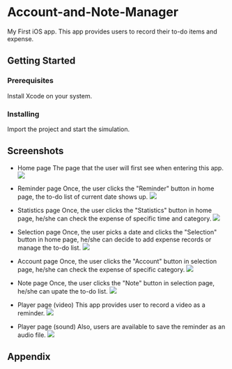 # Account-and-Note-Manager
My First iOS app. 
This app provides users to record their to-do items and expense.

## Getting Started

### Prerequisites

Install Xcode on your system.

### Installing

Import the project and start the simulation.

## Screenshots
- Home page
The page that the user will first see when entering this app.
![](img/home-page.png)

- Reminder page
Once, the user clicks the "Reminder" button in home page, the to-do list of current date shows up.
![](img/reminder-page.png)

- Statistics page
Once, the user clicks the "Statistics" button in home page, he/she can check the expense of specific time and category.
![](img/statistics-page.png)

- Selection page
Once, the user picks a date and clicks the "Selection" button in home page, he/she can decide to add expense records or manage the to-do list.
![](img/selection-page.png)

- Account page
Once, the user clicks the "Account" button in selection page, he/she can check the expense of specific category.
![](img/account-page.png)

- Note page
Once, the user clicks the "Note" button in selection page, he/she can upate the to-do list.
![](img/note-page.png)

- Player page (video)
This app provides user to record a video as a reminder.
![](img/player-page-v.png)

- Player page (sound)
Also, users are available to save the reminder as an audio file.
![](img/player-page-s.png)

## Appendix